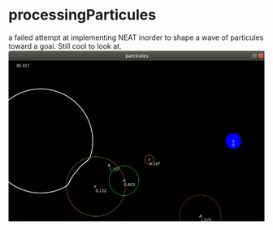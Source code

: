 # processingParticules
a failed attempt at implementing NEAT inorder to shape a wave of particules toward a goal.
Still cool to look at.
![screenshot](particulesbeingreflected.png)

